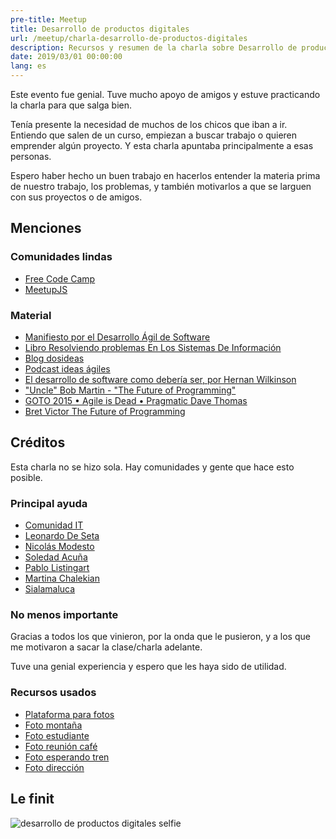 ```yaml
---
pre-title: Meetup
title: Desarrollo de productos digitales
url: /meetup/charla-desarrollo-de-productos-digitales
description: Recursos y resumen de la charla sobre Desarrollo de productos digitales, dada en ComunidadIT
date: 2019/03/01 00:00:00
lang: es
---
```


Este evento fue genial. Tuve mucho apoyo de amigos y estuve practicando la charla para que salga bien.

Tenía presente la necesidad de muchos de los chicos que iban a ir. Entiendo que salen de un curso, empiezan a buscar trabajo o quieren emprender algún proyecto. Y esta charla apuntaba principalmente a esas personas.

Espero haber hecho un buen trabajo en hacerlos entender la materia prima de nuestro trabajo, los problemas, y también motivarlos a que se larguen con sus proyectos o de amigos.

## Menciones

### Comunidades lindas

- [Free Code Camp](https://freecodecampba.org/chat/)
- [MeetupJS](https://slack.meetupjs.com.ar/)

### Material

- [Manifiesto por el Desarrollo Ágil de Software](https://agilemanifesto.org/iso/es/manifesto.html)
- [Libro Resolviendo problemas En Los Sistemas De Información](https://mega.nz/#!hfoSibrL!jAQcsvhZH7vu2LhiE_UPZXIl2227LXU7HMiFgFMrPb8)
- [Blog dosideas](https://dosideas.com/)
- [Podcast ideas ágiles](https://dosideas.com/podcast/ideasagiles)
- [El desarrollo de software como debería ser, por Hernan Wilkinson](https://youtu.be/lV9ozQbYEnc)
- ["Uncle" Bob Martin - "The Future of Programming"](https://youtu.be/ecIWPzGEbFc)
- [GOTO 2015 • Agile is Dead • Pragmatic Dave Thomas](https://youtu.be/a-BOSpxYJ9M)
- [Bret Victor The Future of Programming](https://youtu.be/8pTEmbeENF4)

## Créditos

Esta charla no se hizo sola. Hay comunidades y gente que hace esto posible.

### Principal ayuda

- [Comunidad IT](https://twitter.com/ComunidadITorg)
- [Leonardo De Seta](https://twitter.com/leonardodeseta)
- [Nicolás Modesto](https://twitter.com/Soy_NM)
- [Soledad Acuña](https://twitter.com/MSoledad_Acuna)
- [Pablo Listingart](https://twitter.com/plistingart)
- [Martina Chalekian](https://twitter.com/MartinaaC)
- [Sialamaluca](https://www.facebook.com/sialamaluca)

### No menos importante

Gracias a todos los que vinieron, por la onda que le pusieron, y a los que me motivaron a sacar la clase/charla adelante.

Tuve una genial experiencia y espero que les haya sido de utilidad.

### Recursos usados

- [Plataforma para fotos](https://unsplash.com)
- [Foto montaña](https://unsplash.com/photos/oQDqQjCCLoYs)
- [Foto estudiante](https://unsplash.com/photos/DVgSOznWH_M)
- [Foto reunión café](https://unsplash.com/photos/8SUJkSLW8AI)
- [Foto esperando tren](https://unsplash.com/photos/whrCX5hjKX0)
- [Foto dirección](https://unsplash.com/photos/2-HWopOOXP4)

## Le finit

![desarrollo de productos digitales selfie](/img/meetup/charla-desarrollo-de-productos-digitales/norman-selfie-grupal-1.jpg)
